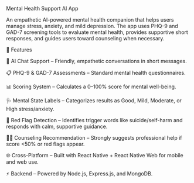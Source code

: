 Mental Health Support AI App

An empathetic AI-powered mental health companion that helps users manage stress, anxiety, and mild depression. The app uses PHQ-9 and GAD-7 screening tools to evaluate mental health, provides supportive short responses, and guides users toward counseling when necessary.

🚀 Features

🧠 AI Chat Support – Friendly, empathetic conversations in short messages.

📋 PHQ-9 & GAD-7 Assessments – Standard mental health questionnaires.

📊 Scoring System – Calculates a 0–100% score for mental well-being.

🩺 Mental State Labels – Categorizes results as Good, Mild, Moderate, or High stress/anxiety.

🚨 Red Flag Detection – Identifies trigger words like suicide/self-harm and responds with calm, supportive guidance.

👨‍⚕️ Counseling Recommendation – Strongly suggests professional help if score <50% or red flags appear.

🌐 Cross-Platform – Built with React Native + React Native Web for mobile and web use.

⚡ Backend – Powered by Node.js, Express.js, and MongoDB.
